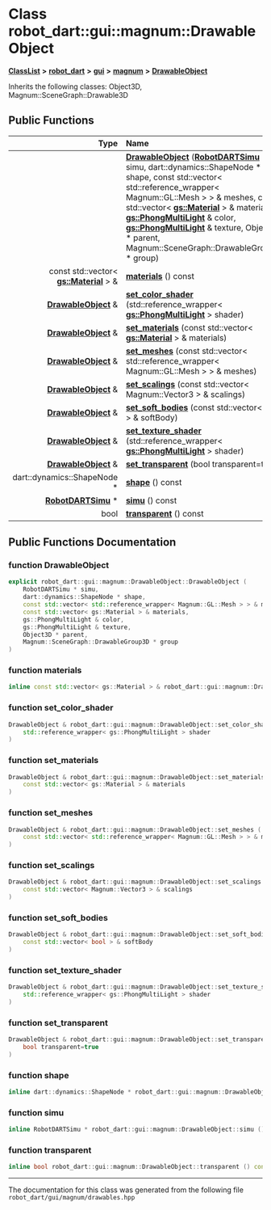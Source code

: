 

# Class robot\_dart::gui::magnum::DrawableObject



[**ClassList**](annotated.md) **>** [**robot\_dart**](namespacerobot__dart.md) **>** [**gui**](namespacerobot__dart_1_1gui.md) **>** [**magnum**](namespacerobot__dart_1_1gui_1_1magnum.md) **>** [**DrawableObject**](classrobot__dart_1_1gui_1_1magnum_1_1DrawableObject.md)








Inherits the following classes: Object3D,  Magnum::SceneGraph::Drawable3D


































## Public Functions

| Type | Name |
| ---: | :--- |
|   | [**DrawableObject**](#function-drawableobject) ([**RobotDARTSimu**](classrobot__dart_1_1RobotDARTSimu.md) \* simu, dart::dynamics::ShapeNode \* shape, const std::vector&lt; std::reference\_wrapper&lt; Magnum::GL::Mesh &gt; &gt; & meshes, const std::vector&lt; [**gs::Material**](classrobot__dart_1_1gui_1_1magnum_1_1gs_1_1Material.md) &gt; & materials, [**gs::PhongMultiLight**](classrobot__dart_1_1gui_1_1magnum_1_1gs_1_1PhongMultiLight.md) & color, [**gs::PhongMultiLight**](classrobot__dart_1_1gui_1_1magnum_1_1gs_1_1PhongMultiLight.md) & texture, Object3D \* parent, Magnum::SceneGraph::DrawableGroup3D \* group) <br> |
|  const std::vector&lt; [**gs::Material**](classrobot__dart_1_1gui_1_1magnum_1_1gs_1_1Material.md) &gt; & | [**materials**](#function-materials) () const<br> |
|  [**DrawableObject**](classrobot__dart_1_1gui_1_1magnum_1_1DrawableObject.md) & | [**set\_color\_shader**](#function-set_color_shader) (std::reference\_wrapper&lt; [**gs::PhongMultiLight**](classrobot__dart_1_1gui_1_1magnum_1_1gs_1_1PhongMultiLight.md) &gt; shader) <br> |
|  [**DrawableObject**](classrobot__dart_1_1gui_1_1magnum_1_1DrawableObject.md) & | [**set\_materials**](#function-set_materials) (const std::vector&lt; [**gs::Material**](classrobot__dart_1_1gui_1_1magnum_1_1gs_1_1Material.md) &gt; & materials) <br> |
|  [**DrawableObject**](classrobot__dart_1_1gui_1_1magnum_1_1DrawableObject.md) & | [**set\_meshes**](#function-set_meshes) (const std::vector&lt; std::reference\_wrapper&lt; Magnum::GL::Mesh &gt; &gt; & meshes) <br> |
|  [**DrawableObject**](classrobot__dart_1_1gui_1_1magnum_1_1DrawableObject.md) & | [**set\_scalings**](#function-set_scalings) (const std::vector&lt; Magnum::Vector3 &gt; & scalings) <br> |
|  [**DrawableObject**](classrobot__dart_1_1gui_1_1magnum_1_1DrawableObject.md) & | [**set\_soft\_bodies**](#function-set_soft_bodies) (const std::vector&lt; bool &gt; & softBody) <br> |
|  [**DrawableObject**](classrobot__dart_1_1gui_1_1magnum_1_1DrawableObject.md) & | [**set\_texture\_shader**](#function-set_texture_shader) (std::reference\_wrapper&lt; [**gs::PhongMultiLight**](classrobot__dart_1_1gui_1_1magnum_1_1gs_1_1PhongMultiLight.md) &gt; shader) <br> |
|  [**DrawableObject**](classrobot__dart_1_1gui_1_1magnum_1_1DrawableObject.md) & | [**set\_transparent**](#function-set_transparent) (bool transparent=true) <br> |
|  dart::dynamics::ShapeNode \* | [**shape**](#function-shape) () const<br> |
|  [**RobotDARTSimu**](classrobot__dart_1_1RobotDARTSimu.md) \* | [**simu**](#function-simu) () const<br> |
|  bool | [**transparent**](#function-transparent) () const<br> |




























## Public Functions Documentation




### function DrawableObject 

```C++
explicit robot_dart::gui::magnum::DrawableObject::DrawableObject (
    RobotDARTSimu * simu,
    dart::dynamics::ShapeNode * shape,
    const std::vector< std::reference_wrapper< Magnum::GL::Mesh > > & meshes,
    const std::vector< gs::Material > & materials,
    gs::PhongMultiLight & color,
    gs::PhongMultiLight & texture,
    Object3D * parent,
    Magnum::SceneGraph::DrawableGroup3D * group
) 
```






### function materials 

```C++
inline const std::vector< gs::Material > & robot_dart::gui::magnum::DrawableObject::materials () const
```






### function set\_color\_shader 

```C++
DrawableObject & robot_dart::gui::magnum::DrawableObject::set_color_shader (
    std::reference_wrapper< gs::PhongMultiLight > shader
) 
```






### function set\_materials 

```C++
DrawableObject & robot_dart::gui::magnum::DrawableObject::set_materials (
    const std::vector< gs::Material > & materials
) 
```






### function set\_meshes 

```C++
DrawableObject & robot_dart::gui::magnum::DrawableObject::set_meshes (
    const std::vector< std::reference_wrapper< Magnum::GL::Mesh > > & meshes
) 
```






### function set\_scalings 

```C++
DrawableObject & robot_dart::gui::magnum::DrawableObject::set_scalings (
    const std::vector< Magnum::Vector3 > & scalings
) 
```






### function set\_soft\_bodies 

```C++
DrawableObject & robot_dart::gui::magnum::DrawableObject::set_soft_bodies (
    const std::vector< bool > & softBody
) 
```






### function set\_texture\_shader 

```C++
DrawableObject & robot_dart::gui::magnum::DrawableObject::set_texture_shader (
    std::reference_wrapper< gs::PhongMultiLight > shader
) 
```






### function set\_transparent 

```C++
DrawableObject & robot_dart::gui::magnum::DrawableObject::set_transparent (
    bool transparent=true
) 
```






### function shape 

```C++
inline dart::dynamics::ShapeNode * robot_dart::gui::magnum::DrawableObject::shape () const
```






### function simu 

```C++
inline RobotDARTSimu * robot_dart::gui::magnum::DrawableObject::simu () const
```






### function transparent 

```C++
inline bool robot_dart::gui::magnum::DrawableObject::transparent () const
```




------------------------------
The documentation for this class was generated from the following file `robot_dart/gui/magnum/drawables.hpp`

